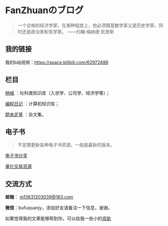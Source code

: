 # FanZhuanのブログ

> 一个合格的经济学家，在某种程度上，他必须既是数学家又是历史学家，同时还是政治家和哲学家。    ——约翰·梅纳德·凯恩斯



## 我的链接

我的b站视频：https://space.bilibili.com/62972486





## 栏目

[呐喊](https://myeconomics.cn/economics/#/) ：社科类知识库（入世学、公司学、经济学等）；

[编程日记](https://myeconomics.cn/geek/#/) ：计算机知识库；

[题未定草](日常笔记/README) ：杂文集。







## 电子书

> 不定期更新各种电子书资源，一般是最新的版本。

[电子书分享](booksshare.md)



[量化交易资源](quantbook.md)



## 交流方式

**邮箱**：  m13631203039@163.com

**微信**：bufuquanjy，添加好友请备注一下信息，谢谢。

如果觉得我的文章能够帮到你，可以给我一些小的[资助](https://github.com/fanzhuanjun/donate/blob/master/README.md)


